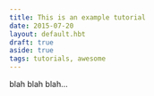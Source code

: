 ```yaml
---
title: This is an example tutorial
date: 2015-07-20
layout: default.hbt
draft: true
aside: true
tags: tutorials, awesome
---
```


blah blah blah...